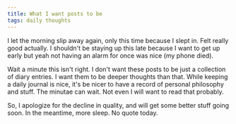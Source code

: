 ```yaml
---
title: What I want posts to be
tags: daily thoughts
---
```


I let the morning slip away again, only this time because I slept in. Felt really good actually. I shouldn't be staying up this late because I want to get up early but yeah not having an alarm for once was nice (my phone died).

Wait a minute this isn't right. I don't want these posts to be just a collection of diary entries. I want them to be deeper thoughts than that. While keeping a daily journal is nice, it's be nicer to have a record of personal philosophy and stuff. The minutae can wait. Not even I will want to read that probably.

So, I apologize for the decline in quality, and will get some better stuff going soon. In the meantime, more sleep. No quote today.
